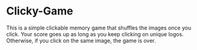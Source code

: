 # Clicky-Game
This is a simple clickable memory game that shuffles the images once you click.  Your score goes up as long as you keep clicking on unique logos.   Otherwise, if you click on the same image, the game is over.
